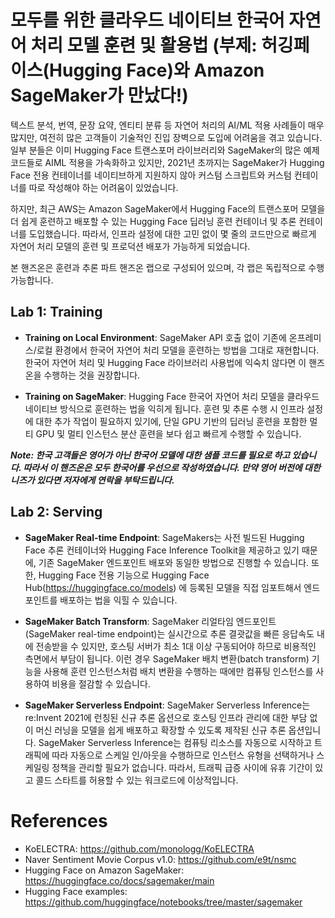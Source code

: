 # 모두를 위한 클라우드 네이티브 한국어 자연어 처리 모델 훈련 및 활용법 (부제: 허깅페이스(Hugging Face)와 Amazon SageMaker가 만났다!)

텍스트 분석, 번역, 문장 요약, 엔티티 분류 등 자연어 처리의 AI/ML 적용 사례들이 매우 많지만, 여전히 많은 고객들이 기술적인 진입 장벽으로 도입에 어려움을 겪고 있습니다. 일부 분들은 이미 Hugging Face 트랜스포머 라이브러리와 SageMaker의 많은 예제 코드들로 AIML 적용을 가속화하고 있지만, 2021년 초까지는 SageMaker가 Hugging Face 전용 컨테이너를 네이티브하게 지원하지 않아 커스텀 스크립트와 커스텀 컨테이너를 따로 작성해야 하는 어려움이 있었습니다.

하지만, 최근 AWS는 Amazon SageMaker에서 Hugging Face의 트랜스포머 모델을 더 쉽게 훈련하고 배포할 수 있는 Hugging Face 딥러닝 훈련 컨테이너 및 추론 컨테이너를 도입했습니다. 따라서, 인프라 설정에 대한 고민 없이 몇 줄의 코드만으로 빠르게 자연어 처리 모델의 훈련 및 프로덕션 배포가 가능하게 되었습니다.

본 핸즈온은 훈련과 추론 파트 핸즈온 랩으로 구성되어 있으며, 각 랩은 독립적으로 수행 가능합니다. 

## Lab 1: Training

- **Training on Local Environment**: SageMaker API 호출 없이 기존에 온프레미스/로컬 환경에서 한국어 자연어 처리 모델을 훈련하는 방법을 그대로 재현합니다. 한국어 자연어 처리 및 Hugging Face 라이브러리 사용법에 익숙치 않다면 이 핸즈온을 수행하는 것을 권장합니다.

- **Training on SageMaker**: Hugging Face 한국어 자연어 처리 모델을 클라우드 네이티브 방식으로 훈련하는 법을 익히게 됩니다. 훈련 및 추론 수행 시 인프라 설정에 대한 추가 작업이 필요하지 있기에, 단일 GPU 기반의 딥러닝 훈련을 포함한 멀티 GPU 및 멀티 인스턴스 분산 훈련을 보다 쉽고 빠르게 수행할 수 있습니다. 

**_Note: 한국 고객들은 영어가 아닌 한국어 모델에 대한 샘플 코드를 필요로 하고 있습니다. 따라서 이 핸즈온은 모두 한국어를 우선으로 작성하였습니다. 만약 영어 버전에 대한 니즈가 있다면 저자에게 연락을 부탁드립니다._**

## Lab 2: Serving

- **SageMaker Real-time Endpoint**: SageMakers는 사전 빌드된 Hugging Face 추론 컨테이너와 Hugging Face Inference Toolkit을 제공하고 있기 때문에, 기존 SageMaker 엔드포인트 배포와 동일한 방법으로 진행할 수 있습니다. 또한, Hugging Face 전용 기능으로 Hugging Face Hub(https://huggingface.co/models) 에 등록된 모델을 직접 임포트해서 엔드포인트를 배포하는 법을 익힐 수 있습니다.

- **SageMaker Batch Transform**: SageMaker 리얼타임 엔드포인트(SageMaker real-time endpoint)는 실시간으로 추론 결괏값을 빠른 응답속도 내에 전송받을 수 있지만, 호스팅 서버가 최소 1대 이상 구동되어야 하므로 비용적인 측면에서 부담이 됩니다. 이런 경우 SageMaker 배치 변환(batch transform) 기능을 사용해 훈련 인스턴스처럼 배치 변환을 수행하는 때에만 컴퓨팅 인스턴스를 사용하여 비용을 절감할 수 있습니다.

- **SageMaker Serverless Endpoint**: SageMaker Serverless Inference는 re:Invent 2021에 런칭된 신규 추론 옵션으로 호스팅 인프라 관리에 대한 부담 없이 머신 러닝을 모델을 쉽게 배포하고 확장할 수 있도록 제작된 신규 추론 옵션입니다. SageMaker Serverless Inference는 컴퓨팅 리소스를 자동으로 시작하고 트래픽에 따라 자동으로 스케일 인/아웃을 수행하므로 인스턴스 유형을 선택하거나 스케일링 정책을 관리할 필요가 없습니다. 따라서, 트래픽 급증 사이에 유휴 기간이 있고 콜드 스타트를 허용할 수 있는 워크로드에 이상적입니다.

# References

- KoELECTRA: https://github.com/monologg/KoELECTRA
- Naver Sentiment Movie Corpus v1.0: https://github.com/e9t/nsmc
- Hugging Face on Amazon SageMaker: https://huggingface.co/docs/sagemaker/main
- Hugging Face examples: https://github.com/huggingface/notebooks/tree/master/sagemaker